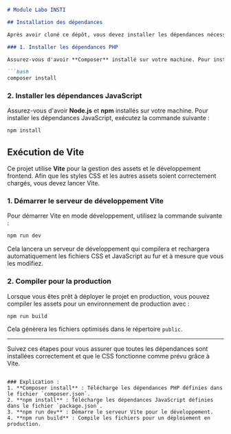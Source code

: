 ```markdown
# Module Labo INSTI

## Installation des dépendances

Après avoir cloné ce dépôt, vous devez installer les dépendances nécessaires pour faire fonctionner le projet. 

### 1. Installer les dépendances PHP

Assurez-vous d'avoir **Composer** installé sur votre machine. Pour installer les dépendances PHP, exécutez la commande suivante :

```bash
composer install
```

### 2. Installer les dépendances JavaScript

Assurez-vous d'avoir **Node.js** et **npm** installés sur votre machine. Pour installer les dépendances JavaScript, exécutez la commande suivante :

```bash
npm install
```

## Exécution de Vite

Ce projet utilise **Vite** pour la gestion des assets et le développement frontend. Afin que les styles CSS et les autres assets soient correctement chargés, vous devez lancer Vite.

### 1. Démarrer le serveur de développement Vite

Pour démarrer Vite en mode développement, utilisez la commande suivante :

```bash
npm run dev
```

Cela lancera un serveur de développement qui compilera et rechargera automatiquement les fichiers CSS et JavaScript au fur et à mesure que vous les modifiez.

### 2. Compiler pour la production

Lorsque vous êtes prêt à déployer le projet en production, vous pouvez compiler les assets pour un environnement de production avec :

```bash
npm run build
```

Cela génèrera les fichiers optimisés dans le répertoire `public`.

---

Suivez ces étapes pour vous assurer que toutes les dépendances sont installées correctement et que le CSS fonctionne comme prévu grâce à Vite.
```

### Explication :
1. **Composer install** : Télécharge les dépendances PHP définies dans le fichier `composer.json`.
2. **npm install** : Télécharge les dépendances JavaScript définies dans le fichier `package.json`.
3. **npm run dev** : Démarre le serveur Vite pour le développement.
4. **npm run build** : Compile les fichiers pour un déploiement en production.
